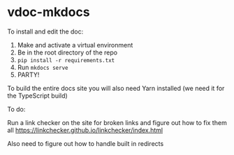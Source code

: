 # vdoc-mkdocs

To install and edit the doc:

1. Make and activate a virtual environment
2. Be in the root directory of the repo
3. `pip install -r requirements.txt`
4. Run `mkdocs serve`
5.  PARTY!


To build the entire docs site you will also need Yarn installed (we need it for the TypeScript build)


To do:


Run a link checker on the site for broken links and figure out how to fix them all
 https://linkchecker.github.io/linkchecker/index.html

Also need to figure out how to handle built in redirects
